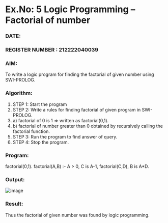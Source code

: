 # Ex.No: 5   Logic Programming – Factorial of number   
### DATE:                                                                            
### REGISTER NUMBER : 212222040039
### AIM: 
To  write  a logic program for finding the factorial of given number using SWI-PROLOG. 
### Algorithm:
1. STEP 1: Start the program
2. STEP 2:  Write a rules for finding factorial of given program in SWI-PROLOG.
3.   a)	factorial of 0 is 1 => written as factorial(0,1).
4.   b)	factorial of number greater than 0 obtained by recursively calling the factorial    function.
5. STEP 3: Run the program  to find answer of  query.
6. STEP 4: Stop the program.

### Program:
factorial(0,1).
factorial(A,B) :-
 A > 0,
 C is A-1,
 factorial(C,D),
 B is A*D.


### Output:
![image](https://github.com/dineshmohan24102004/AI_Lab_2023-24/assets/119478475/7dc4b7e4-48ea-4a33-98cf-ab302fb754d7)



### Result:
Thus the factorial of given number was found by logic programming. 
